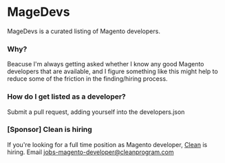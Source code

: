 MageDevs
========

MageDevs is a curated listing of Magento developers.  

### Why?

Beacuse I'm always getting asked whether I know any good Magento developers that are available, 
and I figure something like this might help to reduce some of the friction in the finding/hiring
process.

### How do I get listed as a developer?

Submit a pull request, adding yourself into the developers.json

### [Sponsor] Clean is hiring

If you're looking for a full time position as Magento developer, 
<a href="http://www.cleanprogram.com/">Clean</a> is hiring.  Email jobs-magento-developer@cleanprogram.com
